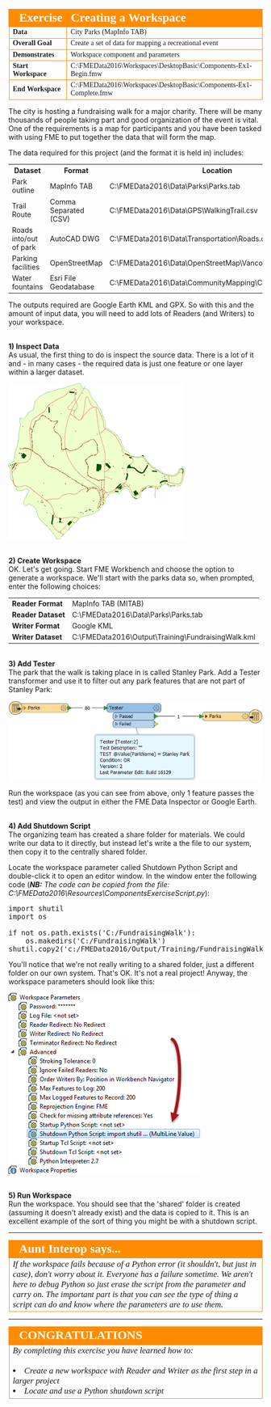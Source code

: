 <!--Exercise Section-->
<!--NB: In GitBook world we don't give a number to exercises-->

<table style="border-spacing: 0px;border-collapse: collapse;font-family:serif">
<tr>
<td style="vertical-align:middle;background-color:darkorange;border: 2px solid darkorange">
<i class="fa fa-cogs fa-lg fa-pull-left fa-fw" style="color:white;padding-right: 12px;vertical-align:text-top"></i>
<span style="color:white;font-size:x-large;font-weight: bold">Exercise</span>
</td>
<td style="border: 2px solid darkorange;background-color:darkorange;color:white">
<span style="color:white;font-size:x-large;font-weight: bold">Creating a Workspace</span>
</td>
</tr>

<tr>
<td style="border: 1px solid darkorange; font-weight: bold">Data</td>
<td style="border: 1px solid darkorange">City Parks (MapInfo TAB)</td>
</tr>

<tr>
<td style="border: 1px solid darkorange; font-weight: bold">Overall Goal</td>
<td style="border: 1px solid darkorange">Create a set of data for mapping a recreational event</td>
</tr>

<tr>
<td style="border: 1px solid darkorange; font-weight: bold">Demonstrates</td>
<td style="border: 1px solid darkorange">Workspace component and parameters</td>
</tr>

<tr>
<td style="border: 1px solid darkorange; font-weight: bold">Start Workspace</td>
<td style="border: 1px solid darkorange">C:\FMEData2016\Workspaces\DesktopBasic\Components-Ex1-Begin.fmw</td>
</tr>

<tr>
<td style="border: 1px solid darkorange; font-weight: bold">End Workspace</td>
<td style="border: 1px solid darkorange">C:\FMEData2016\Workspaces\DesktopBasic\Components-Ex1-Complete.fmw</td>
</tr>

</table>


The city is hosting a fundraising walk for a major charity. There will be many thousands of people taking part and good organization of the event is vital. One of the requirements is a map for participants and you have been tasked with using FME to put together the data that will form the map.  

The data required for this project (and the format it is held in) includes:

<table>
<tr><th>Dataset</th><th>Format</th><th>Location</th></tr>
<tr><td>Park outline</td><td>MapInfo TAB</td><td>C:\FMEData2016\Data\Parks\Parks.tab</td></tr>
<tr><td>Trail Route</td><td>Comma Separated (CSV)</td><td>C:\FMEData2016\Data\GPS\WalkingTrail.csv</td></tr>
<tr><td>Roads into/out of park</td><td>AutoCAD DWG</td><td>C:\FMEData2016\Data\Transportation\Roads.dwg</td></tr>
<tr><td>Parking facilities</td><td>OpenStreetMap</td><td>C:\FMEData2016\Data\OpenStreetMap\Vancouver.osm</td></tr>
<tr><td>Water fountains</td><td>Esri File Geodatabase</td><td>C:\FMEData2016\Data\CommunityMapping\CommunityMap.gdb</td></tr>
</table>

The outputs required are Google Earth KML and GPX. So with this and the amount of input data, you will need to add lots of Readers (and Writers) to your workspace.


<br>**1) Inspect Data**
<br>As usual, the first thing to do is inspect the source data. There is a lot of it and - in many cases - the required data is just one feature or one layer within a larger dataset. 

![](./Images/Img4.66.Ex1.SourceData.png)


<br>**2) Create Workspace**
<br>OK. Let's get going. Start FME Workbench and choose the option to generate a workspace. We'll start with the parks data so, when prompted, enter the following choices:

<table style="border: 0px">

<tr>
<td style="font-weight: bold">Reader Format</td>
<td style="">MapInfo TAB (MITAB)</td>
</tr>

<tr>
<td style="font-weight: bold">Reader Dataset</td>
<td style="">C:\FMEData2016\Data\Parks\Parks.tab</td>
</tr>

<tr>
<td style="font-weight: bold">Writer Format</td>
<td style="">Google KML</td>
</tr>

<tr>
<td style="font-weight: bold">Writer Dataset</td>
<td style="">C:\FMEData2016\Output\Training\FundraisingWalk.kml</td>
</tr>

</table>


<br>**3) Add Tester**
<br>The park that the walk is taking place in is called Stanley Park. Add a Tester transformer and use it to filter out any park features that are not part of Stanley Park:

![](./Images/Img4.67.Ex1.StartingWorkspace.png)

Run the workspace (as you can see from above, only 1 feature passes the test) and view the output in either the FME Data Inspector or Google Earth.


<br>**4) Add Shutdown Script**
<br>The organizing team has created a share folder for materials. We could write our data to it directly, but instead let's write a the file to our system, then copy it to the centrally shared folder.

Locate the workspace parameter called Shutdown Python Script and double-click it to open an editor window. In the window enter the following code (***NB:** The code can be copied from the file: C:\FMEData2016\Resources\ComponentsExerciseScript.py*):

<pre>import shutil
import os

if not os.path.exists('C:/FundraisingWalk'):
    os.makedirs('C:/FundraisingWalk')
shutil.copy2('c:/FMEData2016/Output/Training/FundraisingWalk.kml', 'C:/FundraisingWalk/FundraisingWalk.kml')
</pre>

You'll notice that we're not really writing to a shared folder, just a different folder on our own system. That's OK. It's not a real project! Anyway, the workspace parameters should look like this: 

![](./Images/Img4.68.Ex1.WorkspaceParametersShutdownScript.png)


<br>**5) Run Workspace**
<br>Run the workspace. You should see that the 'shared' folder is created (assuming it doesn't already exist) and the data is copied to it. This is an excellent example of the sort of thing you might be with a shutdown script. 

---

<!--Person X Says Section-->

<table style="border-spacing: 0px">
<tr>
<td style="vertical-align:middle;background-color:darkorange;border: 2px solid darkorange">
<i class="fa fa-quote-left fa-lg fa-pull-left fa-fw" style="color:white;padding-right: 12px;vertical-align:text-top"></i>
<span style="color:white;font-size:x-large;font-weight: bold;font-family:serif">Aunt Interop says...</span>
</td>
</tr>

<tr>
<td style="border: 1px solid darkorange">
<span style="font-family:serif; font-style:italic; font-size:larger">
If the workspace fails because of a Python error (it shouldn't, but just in case), don't worry about it. Everyone has a failure sometime. We aren't here to debug Python so just erase the script from the parameter and carry on. The important part is that you can see the type of thing a script can do and know where the parameters are to use them.
</span>
</td>
</tr>
</table>

---

<!--Exercise Congratulations Section--> 

<table style="border-spacing: 0px">
<tr>
<td style="vertical-align:middle;background-color:darkorange;border: 2px solid darkorange">
<i class="fa fa-thumbs-o-up fa-lg fa-pull-left fa-fw" style="color:white;padding-right: 12px;vertical-align:text-top"></i>
<span style="color:white;font-size:x-large;font-weight: bold;font-family:serif">CONGRATULATIONS</span>
</td>
</tr>

<tr>
<td style="border: 1px solid darkorange">
<span style="font-family:serif; font-style:italic; font-size:larger">
By completing this exercise you have learned how to:
<br><br><li>Create a new workspace with Reader and Writer as the first step in a larger project
<br><li>Locate and use a Python shutdown script
</span>
</td>
</tr>
</table>
